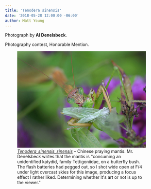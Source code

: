 ```yaml
---
title: 'Tenodera sinensis'
date: '2018-05-28 12:00:00 -06:00'
author: Matt Young
---
```

Photograph by **Al Denelsbeck**.

Photography contest, Honorable Mention.
<figure>
<img src="/uploads/2018/Denelsbeck.Tenodera_sinensis_sinensis.jpg" alt="Mantis"/>
<figcaption>
<a href="http://bugguide.net/node/view/10098"><i>Tenodera_sinensis_sinensis</i></a> &ndash; Chinese praying mantis. Mr. Denelsbeck writes that the mantis is "consuming an unidentified katydid, family Tettigoniidae, on a butterfly bush. The flash batteries had pegged out, so I shot wide open at F/4 under light overcast skies for this image, producing a focus effect I rather liked. Determining whether it's art or not is up to the viewer."
</figcaption>
</figure> 
